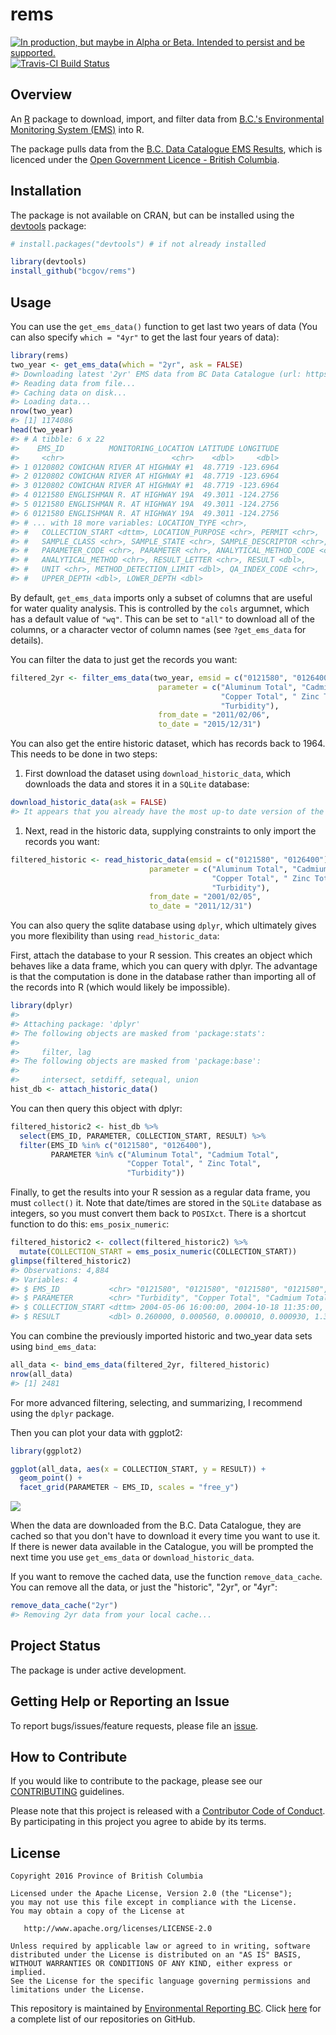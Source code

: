 
<!-- README.md is generated from README.Rmd. Please edit that file -->
rems
====

<a rel="Delivery" href="https://github.com/BCDevExchange/docs/blob/master/discussion/projectstates.md"><img alt="In production, but maybe in Alpha or Beta. Intended to persist and be supported." style="border-width:0" src="https://assets.bcdevexchange.org/images/badges/delivery.svg" title="In production, but maybe in Alpha or Beta. Intended to persist and be supported." /></a>[![Travis-CI Build Status](https://travis-ci.org/bcgov/rems.svg?branch=master)](https://travis-ci.org/bcgov/rems)

Overview
--------

An [R](https://www.r-project.org) package to download, import, and filter data from [B.C.'s Environmental Monitoring System (EMS)](http://www2.gov.bc.ca/gov/content?id=47D094EF8CF94B5A85F62F03D4956C0C) into R.

The package pulls data from the [B.C. Data Catalogue EMS Results](https://catalogue.data.gov.bc.ca/dataset/949f2233-9612-4b06-92a9-903e817da659), which is licenced under the [Open Government Licence - British Columbia](http://www2.gov.bc.ca/gov/content?id=A519A56BC2BF44E4A008B33FCF527F61).

Installation
------------

The package is not available on CRAN, but can be installed using the [devtools](https://github.com/hadley/devtools) package:

``` r
# install.packages("devtools") # if not already installed

library(devtools)
install_github("bcgov/rems")
```

Usage
-----

You can use the `get_ems_data()` function to get last two years of data (You can also specify `which = "4yr"` to get the last four years of data):

``` r
library(rems)
two_year <- get_ems_data(which = "2yr", ask = FALSE)
#> Downloading latest '2yr' EMS data from BC Data Catalogue (url: https://pub.data.gov.bc.ca/datasets/949f2233-9612-4b06-92a9-903e817da659/ems_sample_results_current_expanded.csv)
#> Reading data from file...
#> Caching data on disk...
#> Loading data...
nrow(two_year)
#> [1] 1174086
head(two_year)
#> # A tibble: 6 x 22
#>    EMS_ID          MONITORING_LOCATION LATITUDE LONGITUDE
#>     <chr>                        <chr>    <dbl>     <dbl>
#> 1 0120802 COWICHAN RIVER AT HIGHWAY #1  48.7719 -123.6964
#> 2 0120802 COWICHAN RIVER AT HIGHWAY #1  48.7719 -123.6964
#> 3 0120802 COWICHAN RIVER AT HIGHWAY #1  48.7719 -123.6964
#> 4 0121580 ENGLISHMAN R. AT HIGHWAY 19A  49.3011 -124.2756
#> 5 0121580 ENGLISHMAN R. AT HIGHWAY 19A  49.3011 -124.2756
#> 6 0121580 ENGLISHMAN R. AT HIGHWAY 19A  49.3011 -124.2756
#> # ... with 18 more variables: LOCATION_TYPE <chr>,
#> #   COLLECTION_START <dttm>, LOCATION_PURPOSE <chr>, PERMIT <chr>,
#> #   SAMPLE_CLASS <chr>, SAMPLE_STATE <chr>, SAMPLE_DESCRIPTOR <chr>,
#> #   PARAMETER_CODE <chr>, PARAMETER <chr>, ANALYTICAL_METHOD_CODE <chr>,
#> #   ANALYTICAL_METHOD <chr>, RESULT_LETTER <chr>, RESULT <dbl>,
#> #   UNIT <chr>, METHOD_DETECTION_LIMIT <dbl>, QA_INDEX_CODE <chr>,
#> #   UPPER_DEPTH <dbl>, LOWER_DEPTH <dbl>
```

By default, `get_ems_data` imports only a subset of columns that are useful for water quality analysis. This is controlled by the `cols` argumnet, which has a default value of `"wq"`. This can be set to `"all"` to download all of the columns, or a character vector of column names (see `?get_ems_data` for details).

You can filter the data to just get the records you want:

``` r
filtered_2yr <- filter_ems_data(two_year, emsid = c("0121580", "0126400"), 
                                 parameter = c("Aluminum Total", "Cadmium Total", 
                                               "Copper Total", " Zinc Total", 
                                               "Turbidity"),
                                 from_date = "2011/02/06", 
                                 to_date = "2015/12/31")
```

You can also get the entire historic dataset, which has records back to 1964. This needs to be done in two steps:

1.  First download the dataset using `download_historic_data`, which downloads the data and stores it in a `SQLite` database:

``` r
download_historic_data(ask = FALSE)
#> It appears that you already have the most up-to date version of the historic ems data.
```

1.  Next, read in the historic data, supplying constraints to only import the records you want:

``` r
filtered_historic <- read_historic_data(emsid = c("0121580", "0126400"),
                               parameter = c("Aluminum Total", "Cadmium Total",
                                             "Copper Total", " Zinc Total",
                                             "Turbidity"),
                               from_date = "2001/02/05",
                               to_date = "2011/12/31")
```

You can also query the sqlite database using `dplyr`, which ultimately gives you more flexibility than using `read_historic_data`:

First, attach the database to your R session. This creates an object which behaves like a data frame, which you can query with dplyr. The advantage is that the computation is done in the database rather than importing all of the records into R (which would likely be impossible).

``` r
library(dplyr)
#> 
#> Attaching package: 'dplyr'
#> The following objects are masked from 'package:stats':
#> 
#>     filter, lag
#> The following objects are masked from 'package:base':
#> 
#>     intersect, setdiff, setequal, union
hist_db <- attach_historic_data()
```

You can then query this object with dplyr:

``` r
filtered_historic2 <- hist_db %>% 
  select(EMS_ID, PARAMETER, COLLECTION_START, RESULT) %>% 
  filter(EMS_ID %in% c("0121580", "0126400"), 
         PARAMETER %in% c("Aluminum Total", "Cadmium Total",
                          "Copper Total", " Zinc Total",
                          "Turbidity"))
```

Finally, to get the results into your R session as a regular data frame, you must `collect()` it. Note that date/times are stored in the `SQLite` database as integers, so you must convert them back to `POSIXct`. There is a shortcut function to do this: `ems_posix_numeric`:

``` r
filtered_historic2 <- collect(filtered_historic2) %>% 
  mutate(COLLECTION_START = ems_posix_numeric(COLLECTION_START))
glimpse(filtered_historic2)
#> Observations: 4,884
#> Variables: 4
#> $ EMS_ID           <chr> "0121580", "0121580", "0121580", "0121580", "...
#> $ PARAMETER        <chr> "Turbidity", "Copper Total", "Cadmium Total",...
#> $ COLLECTION_START <dttm> 2004-05-06 16:00:00, 2004-10-18 11:35:00, 20...
#> $ RESULT           <dbl> 0.260000, 0.000560, 0.000010, 0.000930, 1.300...
```

You can combine the previously imported historic and two\_year data sets using `bind_ems_data`:

``` r
all_data <- bind_ems_data(filtered_2yr, filtered_historic)
nrow(all_data)
#> [1] 2481
```

For more advanced filtering, selecting, and summarizing, I recommend using the `dplyr` package.

Then you can plot your data with ggplot2:

``` r
library(ggplot2)

ggplot(all_data, aes(x = COLLECTION_START, y = RESULT)) + 
  geom_point() + 
  facet_grid(PARAMETER ~ EMS_ID, scales = "free_y")
```

![](fig/README-unnamed-chunk-11-1.png)

When the data are downloaded from the B.C. Data Catalogue, they are cached so that you don't have to download it every time you want to use it. If there is newer data available in the Catalogue, you will be prompted the next time you use `get_ems_data` or `download_historic_data`.

If you want to remove the cached data, use the function `remove_data_cache`. You can remove all the data, or just the "historic", "2yr", or "4yr":

``` r
remove_data_cache("2yr")
#> Removing 2yr data from your local cache...
```

Project Status
--------------

The package is under active development.

Getting Help or Reporting an Issue
----------------------------------

To report bugs/issues/feature requests, please file an [issue](https://github.com/bcgov/rems/issues).

How to Contribute
-----------------

If you would like to contribute to the package, please see our [CONTRIBUTING](CONTRIBUTING.md) guidelines.

Please note that this project is released with a [Contributor Code of Conduct](CODE_OF_CONDUCT.md). By participating in this project you agree to abide by its terms.

License
-------

    Copyright 2016 Province of British Columbia

    Licensed under the Apache License, Version 2.0 (the "License");
    you may not use this file except in compliance with the License.
    You may obtain a copy of the License at 

       http://www.apache.org/licenses/LICENSE-2.0

    Unless required by applicable law or agreed to in writing, software
    distributed under the License is distributed on an "AS IS" BASIS,
    WITHOUT WARRANTIES OR CONDITIONS OF ANY KIND, either express or implied.
    See the License for the specific language governing permissions and
    limitations under the License.

This repository is maintained by [Environmental Reporting BC](http://www2.gov.bc.ca/gov/content?id=FF80E0B985F245CEA62808414D78C41B). Click [here](https://github.com/bcgov/EnvReportBC-RepoList) for a complete list of our repositories on GitHub.

